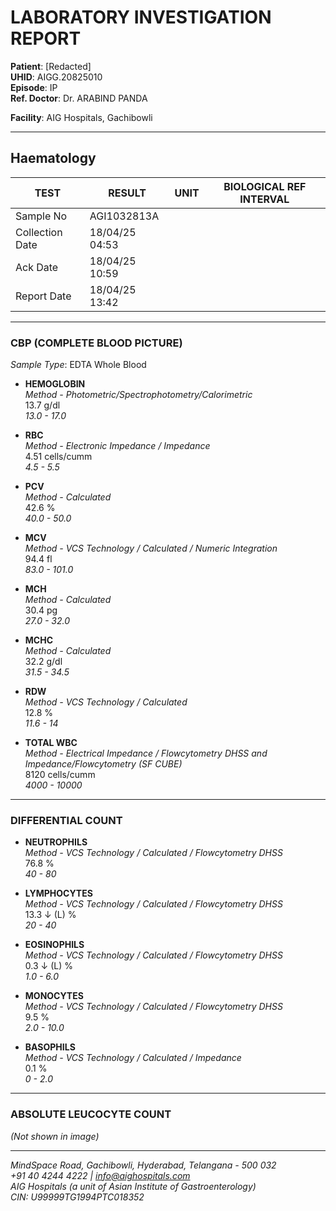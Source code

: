 # LABORATORY INVESTIGATION REPORT

**Patient**: [Redacted]  
**UHID**: AIGG.20825010  
**Episode**: IP  
**Ref. Doctor**: Dr. ARABIND PANDA  

**Facility**: AIG Hospitals, Gachibowli  

---

## Haematology

| TEST               | RESULT  | UNIT         | BIOLOGICAL REF INTERVAL |
|--------------------|---------|--------------|--------------------------|
| Sample No          | AGI1032813A |              |                          |
| Collection Date    | 18/04/25 04:53 |              |                          |
| Ack Date           | 18/04/25 10:59 |              |                          |
| Report Date        | 18/04/25 13:42 |              |                          |

---

### CBP (COMPLETE BLOOD PICTURE)

*Sample Type*: EDTA Whole Blood

- **HEMOGLOBIN**  
  *Method - Photometric/Spectrophotometry/Calorimetric*  
  13.7 g/dl  
  *13.0 - 17.0*

- **RBC**  
  *Method - Electronic Impedance / Impedance*  
  4.51 cells/cumm  
  *4.5 - 5.5*

- **PCV**  
  *Method - Calculated*  
  42.6 %  
  *40.0 - 50.0*

- **MCV**  
  *Method - VCS Technology / Calculated / Numeric Integration*  
  94.4 fl  
  *83.0 - 101.0*

- **MCH**  
  *Method - Calculated*  
  30.4 pg  
  *27.0 - 32.0*

- **MCHC**  
  *Method - Calculated*  
  32.2 g/dl  
  *31.5 - 34.5*

- **RDW**  
  *Method - VCS Technology / Calculated*  
  12.8 %  
  *11.6 - 14*

- **TOTAL WBC**  
  *Method - Electrical Impedance / Flowcytometry DHSS and Impedance/Flowcytometry (SF CUBE)*  
  8120 cells/cumm  
  *4000 - 10000*

---

### DIFFERENTIAL COUNT

- **NEUTROPHILS**  
  *Method - VCS Technology / Calculated / Flowcytometry DHSS*  
  76.8 %  
  *40 - 80*

- **LYMPHOCYTES**  
  *Method - VCS Technology / Calculated / Flowcytometry DHSS*  
  13.3 ↓ (L) %  
  *20 - 40*

- **EOSINOPHILS**  
  *Method - VCS Technology / Calculated / Flowcytometry DHSS*  
  0.3 ↓ (L) %  
  *1.0 - 6.0*

- **MONOCYTES**  
  *Method - VCS Technology / Calculated / Flowcytometry DHSS*  
  9.5 %  
  *2.0 - 10.0*

- **BASOPHILS**  
  *Method - VCS Technology / Calculated / Impedance*  
  0.1 %  
  *0 - 2.0*

---

### ABSOLUTE LEUCOCYTE COUNT

*(Not shown in image)*

---

*MindSpace Road, Gachibowli, Hyderabad, Telangana - 500 032*  
*+91 40 4244 4222 | info@aighospitals.com*  
*AIG Hospitals (a unit of Asian Institute of Gastroenterology)*  
*CIN: U99999TG1994PTC018352*
